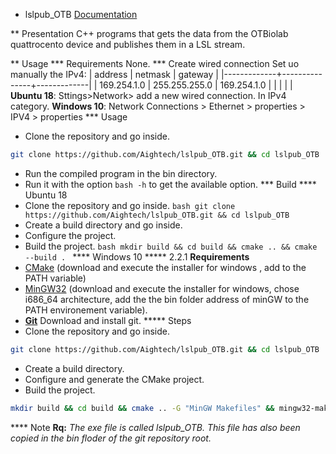 * lslpub_OTB
[Documentation](https://aightech.github.io/lslpub_OTB/html/d3/dcc/md__r_e_a_d_m_e.html)

** Presentation
C++ programs that gets the data from the OTBiolab quattrocento device and publishes them in a LSL stream.

** Usage
*** Requirements
None.
*** Create wired connection
Set uo manually the IPv4:
|     address |       netmask |     gateway |
|-------------+---------------+-------------|
| 169.254.1.0 | 255.255.255.0 | 169.254.1.0 |
|             |               |             |
**Ubuntu 18**: Sttings>Network> add a new wired connection. In IPv4 category. 
**Windows 10**: Network Connections > Ethernet > properties > IPV4 > properties
*** Usage
- Clone the repository and go inside.
```bash
git clone https://github.com/Aightech/lslpub_OTB.git && cd lslpub_OTB
```
- Run the compiled program in the bin directory.
- Run it with the option ```bash -h``` to get the available option.
*** Build
**** Ubuntu 18 
- Clone the repository and go inside.
```bash git clone https://github.com/Aightech/lslpub_OTB.git && cd lslpub_OTB ```
- Create a build directory and go inside.
- Configure the project.
- Build the project.
```bash mkdir build && cd build && cmake .. && cmake --build . ```
**** Windows 10
***** 2.2.1 **Requirements**
- [CMake](https://cmake.org/download/) (download and execute the installer for windows , add to the PATH variable)
- [MinGW32](https://sourceforge.net/projects/mingw-w64/) (download and execute the installer for windows, chose i686_64 architecture, add the the bin folder address of minGW to the PATH environement variable).
- [**Git**](https://git-for-windows.github.io/) Download and install git.
***** Steps
- Clone the repository and go inside.
```bash
git clone https://github.com/Aightech/lslpub_OTB.git && cd lslpub_OTB
```
- Create a build directory.
- Configure and generate the CMake project.
- Build the project.
```bash
mkdir build && cd build && cmake .. -G "MinGW Makefiles" && mingw32-make
```




**** Note 
**Rq:** *The exe file is called lslpub_OTB. This file has also been copied in the bin floder of the git repository root.*

